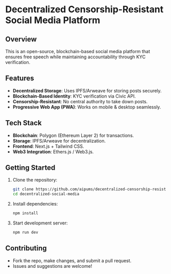 # Decentralized Censorship-Resistant Social Media Platform

## Overview
This is an open-source, blockchain-based social media platform that ensures free speech while maintaining accountability through KYC verification.

## Features
- **Decentralized Storage**: Uses IPFS/Arweave for storing posts securely.
- **Blockchain-Based Identity**: KYC verification via Civic API.
- **Censorship-Resistant**: No central authority to take down posts.
- **Progressive Web App (PWA)**: Works on mobile & desktop seamlessly.

## Tech Stack
- **Blockchain**: Polygon (Ethereum Layer 2) for transactions.
- **Storage**: IPFS/Arweave for decentralization.
- **Frontend**: Next.js + Tailwind CSS.
- **Web3 Integration**: Ethers.js / Web3.js.

## Getting Started
1. Clone the repository:
   ```sh
   git clone https://github.com/aipums/decentralized-censorship-resistant-social-media-platform.git
   cd decentralized-social-media
   ```
2. Install dependencies:
   ```sh
   npm install
   ```
3. Start development server:
   ```sh
   npm run dev
   ```

## Contributing
- Fork the repo, make changes, and submit a pull request.
- Issues and suggestions are welcome!
    